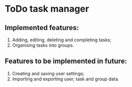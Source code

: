 # ToDo task manager
## Implemented features:
1. Adding, editing, deleting and completing tasks;
2. Organising tasks into groups.

## Features to be implemented in future:
1. Creating and saving user settings;
2. Importing and exporting user, task and group data.
